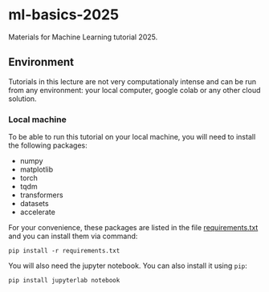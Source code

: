 # ml-basics-2025
Materials for Machine Learning tutorial 2025.

## Environment
Tutorials in this lecture are not very computationaly intense and can be run from any environment: your local computer, google colab or any other cloud solution.

### Local machine

To be able to run this tutorial on your local machine, you will need to install the following packages:

- numpy
- matplotlib
- torch
- tqdm
- transformers
- datasets
- accelerate

For  your convenience, these packages are listed in the file [requirements.txt](requirements.txt) and you can install them via command:
```
pip install -r requirements.txt
```

You will also need the jupyter notebook. You can also install it using `pip`:
```
pip install jupyterlab notebook
```

